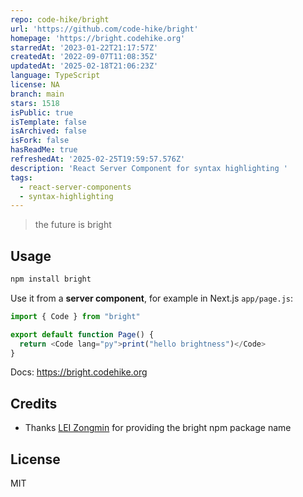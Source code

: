 ```yaml
---
repo: code-hike/bright
url: 'https://github.com/code-hike/bright'
homepage: 'https://bright.codehike.org'
starredAt: '2023-01-22T21:17:57Z'
createdAt: '2022-09-07T11:08:35Z'
updatedAt: '2025-02-18T21:06:23Z'
language: TypeScript
license: NA
branch: main
stars: 1518
isPublic: true
isTemplate: false
isArchived: false
isFork: false
hasReadMe: true
refreshedAt: '2025-02-25T19:59:57.576Z'
description: 'React Server Component for syntax highlighting '
tags:
  - react-server-components
  - syntax-highlighting
---
```


> the future is bright

## Usage

```bash
npm install bright
```

Use it from a **server component**, for example in Next.js `app/page.js`:

```js
import { Code } from "bright"

export default function Page() {
  return <Code lang="py">print("hello brightness")</Code>
}
```

Docs: https://bright.codehike.org

## Credits

- Thanks [LEI Zongmin](https://github.com/leizongmin) for providing the bright npm package name

## License

MIT
